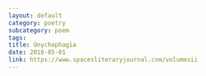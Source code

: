 ```yaml
---
layout: default
category: poetry
subcategory: poem
tags:
title: Onychophagia
date: 2018-05-01
link: https://www.spacesliteraryjournal.com/volumexii
---
```

